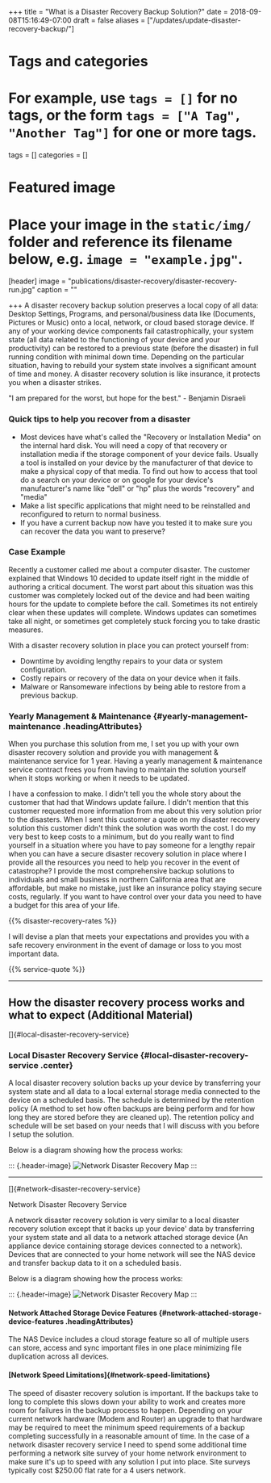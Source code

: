 +++
title = "What is a Disaster Recovery Backup Solution?"
date = 2018-09-08T15:16:49-07:00
draft = false
aliases = ["/updates/update-disaster-recovery-backup/"]
# Tags and categories
# For example, use `tags = []` for no tags, or the form `tags = ["A Tag", "Another Tag"]` for one or more tags.
tags = []
categories = []

# Featured image
# Place your image in the `static/img/` folder and reference its filename below, e.g. `image = "example.jpg"`.
[header]
image = "publications/disaster-recovery/disaster-recovery-run.jpg"
caption = ""

+++
A disaster recovery backup solution preserves a local copy of all data: Desktop
Settings, Programs, and personal/business data like (Documents, Pictures
or Music) onto a local, network, or cloud based storage device. If any
of your working device components fail catastrophically, your system
state (all data related to the functioning of your device and your
productivity) can be restored to a previous state (before the disaster)
in full running condition with minimal down time. Depending on the
particular situation, having to rebuild your system state involves a
significant amount of time and money. A disaster recovery solution is
like insurance, it protects you when a disaster strikes.

"I am prepared for the worst, but hope for the best." - Benjamin
Disraeli

### Quick tips to help you recover from a disaster

-   Most devices have what's called the "Recovery or Installation
    Media" on the internal hard disk. You will need a copy of that
    recovery or installation media if the storage component of your
    device fails. Usually a tool is installed on your device by the
    manufacturer of that device to make a physical copy of that media.
    To find out how to access that tool do a search on your device or on
    google for your device's manufacturer's name like "dell" or
    "hp" plus the words "recovery" and "media"
-   Make a list specific applications that might need to be reinstalled
    and reconfigured to return to normal business.
-   If you have a current backup now have you tested it to make sure you
    can recover the data you want to preserve?

### Case Example

Recently a customer called me about a computer disaster. The customer
explained that Windows 10 decided to update itself right in the middle
of authoring a critical document. The worst part about this situation
was this customer was completely locked out of the device and had been
waiting hours for the update to complete before the call. Sometimes its
not entirely clear when these updates will complete. Windows updates can
sometimes take all night, or sometimes get completely stuck forcing you
to take drastic measures.

With a disaster recovery solution in place you can protect yourself
from:

-   Downtime by avoiding lengthy repairs to your data or system
    configuration.
-   Costly repairs or recovery of the data on your device when it fails.
-   Malware or Ransomeware infections by being able to restore from a
    previous backup.

### Yearly Management & Maintenance {#yearly-management-maintenance .headingAttributes}

When you purchase this solution from me, I set you up with your own
disaster recovery solution and provide you with management & maintenance
service for 1 year. Having a yearly management & maintenance service
contract frees you from having to maintain the solution yourself when it
stops working or when it needs to be updated.

I have a confession to make. I didn't tell you the whole story about
the customer that had that Windows update failure. I didn't mention
that this customer requested more information from me about this very
solution prior to the disasters. When I sent this customer a quote on my
disaster recovery solution this customer didn't think the solution was
worth the cost. I do my very best to keep costs to a minimum, but do you
really want to find yourself in a situation where you have to pay
someone for a lengthy repair when you can have a secure disaster
recovery solution in place where I provide all the resources you need to
help you recover in the event of catastrophe? I provide the most
comprehensive backup solutions to individuals and small business in
northern California area that are affordable, but make no mistake, just
like an insurance policy staying secure costs, regularly. If you want to
have control over your data you need to have a budget for this area of
your life.

{{% disaster-recovery-rates %}}

I will devise a plan that meets your expectations and provides you with
a safe recovery environment in the event of damage or loss to you most
important data.

{{% service-quote %}}


------------------------------------------------------------------------

How the disaster recovery process works and what to expect (Additional Material)
--------------------------------------------------------------------------------

[]{#local-disaster-recovery-service}

### Local Disaster Recovery Service {#local-disaster-recovery-service .center}

A local disaster recovery solution backs up your device by transferring
your system state and all data to a local external storage media
connected to the device on a scheduled basis. The schedule is determined
by the retention policy (A method to set how often backups are being
perform and for how long they are stored before they are cleaned up).
The retention policy and schedule will be set based on your needs that I
will discuss with you before I setup the solution.

Below is a diagram showing how the process works:

::: {.header-image}
![Network Disaster Recovery
Map](http://www.scottrlarson.com/img/articles/disaster-recovery/External-Disaster-Recovery-Map.png)
:::

------------------------------------------------------------------------

[]{#network-disaster-recovery-service}

Network Disaster Recovery Service

A network disaster recovery solution is very similar to a local disaster
recovery solution except that it backs up your device' data by
transferring your system state and all data to a network attached
storage device (An appliance device containing storage devices connected
to a network). Devices that are connected to your home network will see
the NAS device and transfer backup data to it on a scheduled basis.

Below is a diagram showing how the process works:

::: {.header-image}
![Network Disaster Recovery
Map](http://www.scottrlarson.com/img/articles/disaster-recovery/Network-Disaster-Recovery-Map.png)
:::

#### Network Attached Storage Device Features {#network-attached-storage-device-features .headingAttributes}

The NAS Device includes a cloud storage feature so all of multiple users
can store, access and sync important files in one place minimizing file
duplication across all devices.

#### [Network Speed Limitations]{#network-speed-limitations}

The speed of disaster recovery solution is important. If the backups
take to long to complete this slows down your ability to work and
creates more room for failures in the backup process to happen.
Depending on your current network hardware (Modem and Router) an upgrade
to that hardware may be required to meet the minimum speed requirements
of a backup completing successfully in a reasonable amount of time. In
the case of a network disaster recovery service I need to spend some
additional time performing a network site survey of your home network
environment to make sure it's up to speed with any solution I put into
place. Site surveys typically cost \$250.00 flat rate for a 4 users
network.

